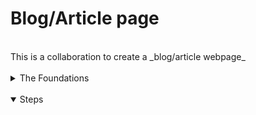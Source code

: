   # **Blog/Article page**
<br />
This is a collaboration to create a _blog/article webpage_ 

<br />
<div align="center">
</div>

<br />

<details>
  <summary>The Foundations</summary>
  <br />
  To build it, we will use:
  
  * [HTML](https://youtu.be/-lYjZFwDtO8?si=L5puaUxrksQ8aai4)
  * CSS
  * JS
</details>

<br />

<details open>
  <summary>Steps</summary>

</details>
